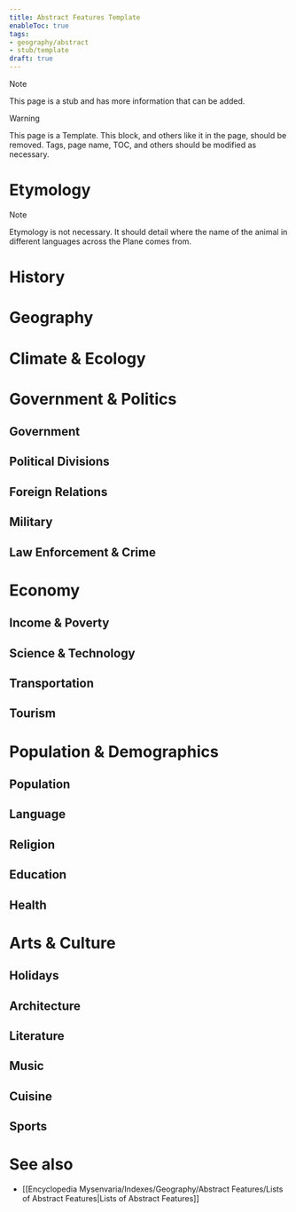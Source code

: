 ```yaml
---
title: Abstract Features Template
enableToc: true
tags:
- geography/abstract
- stub/template
draft: true
---
```


> [!note]
> This page is a stub and has more information that can be added.

> [!warning]
> This page is a Template. This block, and others like it in the page, should be removed. Tags, page name, TOC, and others should be modified as necessary.

# Etymology

> [!note]
> Etymology is not necessary. It should detail where the name of the animal in different languages across the Plane comes from.
# History

# Geography

# Climate & Ecology

# Government & Politics
## Government

## Political Divisions

## Foreign Relations

## Military

## Law Enforcement & Crime

# Economy
## Income & Poverty

## Science & Technology

## Transportation

## Tourism

# Population & Demographics
## Population

## Language

## Religion

## Education

## Health

# Arts & Culture
## Holidays

## Architecture

## Literature

## Music

## Cuisine

## Sports

# See also
- [[Encyclopedia Mysenvaria/Indexes/Geography/Abstract Features/Lists of Abstract Features|Lists of Abstract Features]]